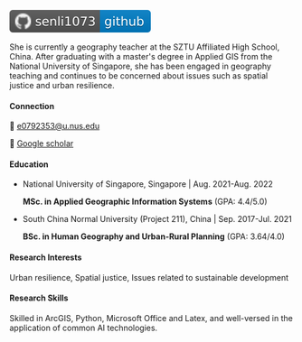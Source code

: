 ![](home_md_files/d273e900-53d0-11f0-ade1-f352a1ca64a6.jpeg?v=1\&type=image)

She is currently a geography teacher at the SZTU Affiliated High School, China. After graduating with a master's degree in Applied GIS from the National University of Singapore, she has been engaged in geography teaching and continues to be concerned about issues such as spatial justice and urban resilience.

#### Connection

📧 <e0792353@u.nus.edu>

📑 [Google scholar](https://scholar.google.com/citations?hl=zh-CN\&user=0qKezGQAAAAJ)

#### Education

*   National University of Singapore, Singapore | Aug. 2021-Aug. 2022

    **MSc. in Applied Geographic Information Systems** (GPA: 4.4/5.0)

*   South China Normal University (Project 211), China | Sep. 2017-Jul. 2021

    **BSc. in Human Geography and Urban-Rural Planning** (GPA: 3.64/4.0)

#### Research Interests

Urban resilience, Spatial justice, Issues related to sustainable development

#### Research Skills

Skilled in ArcGIS, Python, Microsoft Office and Latex, and well-versed in the application of common AI technologies.
